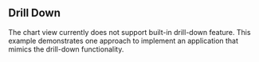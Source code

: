 ## Drill Down
The chart view currently does not support built-in drill-down feature. This example demonstrates one approach to 
implement an application that mimics the drill-down functionality.

[//]: <keywords: databinding, mvvm, drilldown, barseries, lineseries, chartutilities>